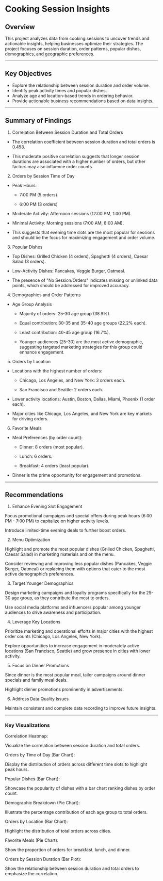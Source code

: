 # Cooking Session Insights

## Overview
This project analyzes data from cooking sessions to uncover trends and actionable insights, helping businesses optimize their strategies. The project focuses on session duration, order patterns, popular dishes, demographics, and geographic preferences.

---

## Key Objectives
- Explore the relationship between session duration and order volume.
- Identify peak activity times and popular dishes.
- Analyze age and location-based trends in ordering behavior.
- Provide actionable business recommendations based on data insights.

---
## Summary of Findings

1. Correlation Between Session Duration and Total Orders

  - The correlation coefficient between session duration and total orders is 0.453.

  - This moderate positive correlation suggests that longer session durations are associated with a higher number of orders, but other factors may also influence order counts.

2. Orders by Session Time of Day

  - Peak Hours:

    - 7:00 PM (5 orders)

    - 6:00 PM (3 orders)

  - Moderate Activity: Afternoon sessions (12:00 PM, 1:00 PM).

  - Minimal Activity: Morning sessions (7:00 AM, 8:00 AM).

  - This suggests that evening time slots are the most popular for sessions and should be the focus for maximizing engagement and order volume.

3. Popular Dishes

  - Top Dishes: Grilled Chicken (4 orders), Spaghetti (4 orders), Caesar Salad (3 orders).

  - Low-Activity Dishes: Pancakes, Veggie Burger, Oatmeal.

  - The presence of "No Session/Orders" indicates missing or unlinked data points, which should be addressed for improved accuracy.

4. Demographics and Order Patterns

  - Age Group Analysis

    - Majority of orders: 25-30 age group (38.9%).

    - Equal contribution: 30-35 and 35-40 age groups (22.2% each).

    - Least contribution: 40-45 age group (16.7%).

    - Younger audiences (25-30) are the most active demographic, suggesting targeted marketing strategies for this group could enhance engagement.

5. Orders by Location

  - Locations with the highest number of orders:

    - Chicago, Los Angeles, and New York: 3 orders each.

    - San Francisco and Seattle: 2 orders each.

  - Lower activity locations: Austin, Boston, Dallas, Miami, Phoenix (1 order each).

  - Major cities like Chicago, Los Angeles, and New York are key markets for driving orders.

6. Favorite Meals

  - Meal Preferences (by order count):

    - Dinner: 8 orders (most popular).

    - Lunch: 6 orders.

    - Breakfast: 4 orders (least popular).

  - Dinner is the prime opportunity for engagement and promotions.

--- 

## Recommendations

1. Enhance Evening Slot Engagement

Focus promotional campaigns and special offers during peak hours (6:00 PM - 7:00 PM) to capitalize on higher activity levels.

Introduce limited-time evening deals to further boost orders.

2. Menu Optimization

Highlight and promote the most popular dishes (Grilled Chicken, Spaghetti, Caesar Salad) in marketing materials and on the menu.

Consider reviewing and improving less popular dishes (Pancakes, Veggie Burger, Oatmeal) or replacing them with options that cater to the most active demographic’s preferences.

3. Target Younger Demographics

Design marketing campaigns and loyalty programs specifically for the 25-30 age group, as they contribute the most to orders.

Use social media platforms and influencers popular among younger audiences to drive awareness and participation.

4. Leverage Key Locations

Prioritize marketing and operational efforts in major cities with the highest order counts (Chicago, Los Angeles, New York).

Explore opportunities to increase engagement in moderately active locations (San Francisco, Seattle) and grow presence in cities with lower activity.

5. Focus on Dinner Promotions

Since dinner is the most popular meal, tailor campaigns around dinner specials and family meal deals.

Highlight dinner promotions prominently in advertisements.

6. Address Data Quality Issues

Maintain consistent and complete data recording to improve future insights.

---

### Key Visualizations

Correlation Heatmap:

Visualize the correlation between session duration and total orders.

Orders by Time of Day (Bar Chart):

Display the distribution of orders across different time slots to highlight peak hours.

Popular Dishes (Bar Chart):

Showcase the popularity of dishes with a bar chart ranking dishes by order count.

Demographic Breakdown (Pie Chart):

Illustrate the percentage contribution of each age group to total orders.

Orders by Location (Bar Chart):

Highlight the distribution of total orders across cities.

Favorite Meals (Pie Chart):

Show the proportion of orders for breakfast, lunch, and dinner.

Orders by Session Duration (Bar Plot):

Show the relationship between session duration and total orders to emphasize the correlation.
